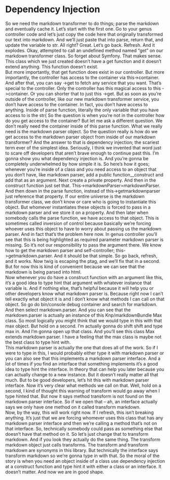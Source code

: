 # Dependency Injection

So we need the markdown transformer to do things; parse the markdown and eventually cache it.  Let’s start with the first one.  Go to your genus controller code and let’s just copy the code here that originally transformed our text into markdown. And we’ll just paste that into parse, return that, and update the variable to str.  All right?  Great.  Let’s go back.  Refresh.  And it explodes.  Okay, attempted to call an undefined method named “get” on our markdown transformer class.  So forget about Symfony.  That makes sense.  This class which we just created doesn’t have a get function and it doesn’t extend anything.  This function doesn’t exist.  
But more importantly, that get function does exist in our controller.  But more importantly, the controller has access to the container via this->container.  And after that, you can say ->get to fetch any service that you want.  That’s special to the controller.  Only the controller has this magical access to this ->container.  Or you can shorter that to just this ->get.  But as soon as you’re outside of the controller, like our new markdown transformer service, you don’t have access to the container.  In fact, you don’t have access to anything.  Inside of parse function, literally the only variable that you have access to is the str{
So the question is when you’re not in the controller how do you get access to the container?  But let me ask a different question.  We don’t really need the container inside of this parse function.  What we really need is the markdown parser object.  So the question really is how do we get access to the markdown parser object from inside of our markdown transformer?  And the answer to that is dependency injection; the scariest term ever of the simplest idea.  Seriously, I think we invented that word just to scare off developers that aren’t brave enough to continue past this.
I’m gonna show you what dependency injection is.  And you’re gonna be completely underwhelmed by how simple it is.  So here’s how it goes; whenever you’re inside of a class and you need access to an object that you don’t have, like markdown parser, add a public function__construct and add that as an argument.  Next create a private property.  And then in the construct function just set that.  This->markdownParser=markdownParser.  And then down in the parse function, instead of this->getmarkdownparser just reference that property.
If our entire universe is the markdown transformer class, we don’t know or care who is going to instantiate this object.  But whomever instantiates these objects is forced to pass in a markdown parser and we store it on a property.  And then later when somebody calls the parse function, we have access to that object.  This is sometimes called inversion of control because basically we’re forcing whoever uses this object to have to worry about passing us the markdown parser.  And in fact that’s the problem here now.
In genus controller you’ll see that this is being highlighted as required parameter markdown parser is missing.  So it’s not our responsibility to pass the argument there.  We know how to get the markdown parser and self-controller; this->getmarkdown.parser.  And it should be that simple.  So go back, refresh, and it works.  Now twig is escaping the ptag, and we’ll fix that in a second.  But for now this is kind of convenient because we can see that the markdown is being parsed into html.  
Now whenever you do have a construct function with an argument like this, it’s a good idea to type hint that argument with whatever instance that variable is.  And if nothing else, that’s helpful because it will help you or other developers know what markdown parser is.  Because right now I can’t tell exactly what object it is and I don’t know what methods I can call on that object.
So go do bin/console debug container and search for markdown.  And then select markdown.parser.  And you can see that the markdown.parser is actually an instance of this Knp/markdownBundle Max class.  So most logically you might think that we would type in this with that max object.  But hold on a second.  I’m actually gonna do shift shift and type max in.  And I’m gonna open up that class.  And you’ll see this class Max extends markdown parser.  I have a feeling that the max class is maybe not the best class to type hint with.  
This markdown parser is actually the one that does all of the work.  So if I were to type in this, I would probably either type it with markdown parser or you can also see that this implements a markdown parser interface.  And a lot of times if you find an interface that something implements it’s a good idea to type hint the interface.  In theory that can help you later because you can actually change to a new instance.  But it doesn’t really matter all that much.  But to be good developers, let’s hit this with markdown parser interface.  Now it’s very clear what methods we call on that.
Well, hold on a second, I kind of thought this warning of transform would go away when I type hinted that.  But now it says method transform is not found on the markdown parser interface.  So if we open that – ah, an interface actually says we only have one method on it called transform markdown.  
Now, by the way, this will work right now.  If I refresh, this isn’t breaking anything.  It’s just that we are forcing whomever uses this class that has any markdown parser interface and then we’re calling a method that’s not on that interface.  So, technically somebody could pass as something else that doesn’t have that method on it.  So let’s just change that to transform markdown.  And if you look they actually do the same thing.  The transform markdown object just calls transforms.  The transform and transform markdown are synonyms in this library.  But technically the interface says transform markdown so we’re gonna type in with that.
So the moral of the story is when you need an object inside of a class use dependency injection at a construct function and type hint it with either a class or an interface.  It doesn’t matter.  And now we are in good shape.
